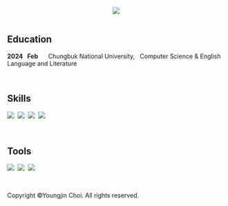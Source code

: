 <center>
<img src="https://capsule-render.vercel.app/api?text=Mihyeong&nbsp;&nbsp;&nbsp;&nbsp;&nbsp;&nbsp;&nbsp;Kim&fontColor=000000&type=soft&color=FFFFFF&animation=twinkling&fontSize=100"/></center>

<br>

## **Education**
**2024&nbsp;&nbsp;&nbsp;Feb**&nbsp;&nbsp;&nbsp;&nbsp;&nbsp;&nbsp;Chungbuk National University,&nbsp;&nbsp; Computer Science & English Language and Literature
<br>

<br>

## **Skills**
<img src="https://img.shields.io/badge/Python-3DFC84?style=flat-square&logo=Python&logoColor=black"/>&nbsp;
<img src="https://img.shields.io/badge/C-3DFC84?style=flat-square&logo=C%2B%2B&logoColor=black"/>&nbsp;
<img src="https://img.shields.io/badge/HTML5-3DFC84?style=flat-square&logo=HTML5&logoColor=black"/>&nbsp;
<img src="https://img.shields.io/badge/CSS3-3DFC84?style=flat-square&logo=CSS3&logoColor=black"/>&nbsp;


<br>

## **Tools**
<img src="https://img.shields.io/badge/Git-97ddf4?style=flat-square&logo=git&logoColor=black"/>&nbsp;
<img src="https://img.shields.io/badge/Slack-97ddf4?style=flat-square&logo=slack&logoColor=black"/>&nbsp;
<img src="https://img.shields.io/badge/Notion-97ddf4?style=flat-square&logo=notion&logoColor=black"/>&nbsp;
</p>

<br>

Copyright ©Youngjin Choi. All rights reserved.
